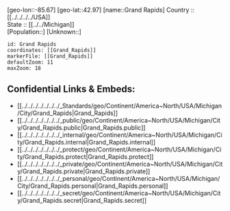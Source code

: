 ﻿---
location: [42.97,-85.67] 
mapzoom: [7,12] 
mapmarker: city 
type: City
tags:
- geo/City


SpocWebEntityId: 30540
isDeleted: false
confidential: public

---
[geo-lon::-85.67] 
[geo-lat::42.97] 
[name::Grand Rapids] 
Country :: [[../../../../USA]]  
State :: [[../../Michigan]]  
[Population::] 
[Unknown::] 


```leaflet
id: Grand Rapids
coordinates: [[Grand_Rapids]] 
markerFile: [[Grand_Rapids]] 
defaultZoom: 11 
maxZoom: 18
```


## Confidential Links & Embeds: 
- [[../../../../../../../_Standards/geo/Continent/America~North/USA/Michigan/City/Grand_Rapids|Grand_Rapids]] 
- [[../../../../../../../_public/geo/Continent/America~North/USA/Michigan/City/Grand_Rapids.public|Grand_Rapids.public]] 
- [[../../../../../../../_internal/geo/Continent/America~North/USA/Michigan/City/Grand_Rapids.internal|Grand_Rapids.internal]] 
- [[../../../../../../../_protect/geo/Continent/America~North/USA/Michigan/City/Grand_Rapids.protect|Grand_Rapids.protect]] 
- [[../../../../../../../_private/geo/Continent/America~North/USA/Michigan/City/Grand_Rapids.private|Grand_Rapids.private]] 
- [[../../../../../../../_personal/geo/Continent/America~North/USA/Michigan/City/Grand_Rapids.personal|Grand_Rapids.personal]] 
- [[../../../../../../../_secret/geo/Continent/America~North/USA/Michigan/City/Grand_Rapids.secret|Grand_Rapids.secret]] 
